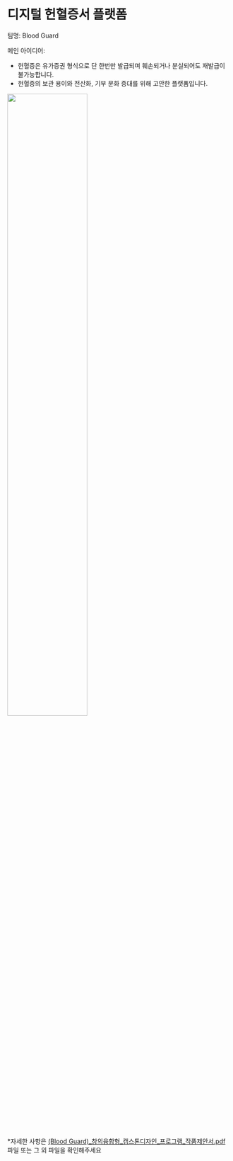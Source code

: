 # 디지털 헌혈증서 플랫폼
팀명: Blood Guard

메인 아이디어:
- 헌혈증은 유가증권 형식으로 단 한번만 발급되며 훼손되거나 분실되어도 재발급이 불가능합니다.
- 헌혈증의 보관 용이와 전산화, 기부 문화 증대를 위해 고안한 플랫폼입니다.

<img src="https://user-images.githubusercontent.com/55419946/133239239-78cd1a04-5214-4062-9973-7cdb4e321dad.png" width="60%" height="60%"/>

*자세한 사항은 [(Blood Guard)_창의융합형_캡스톤디자인_프로그램_작품제안서.pdf](링크) 파일 또는 그 외 파일을 확인해주세요
